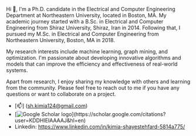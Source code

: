 Hi 👋, I'm a Ph.D. candidate in the Electrical and Computer Engineering Department at Northeastern University, located in Boston, MA. My academic journey started with a B.Sc. in Electrical and Computer Engineering from Shiraz University, Shiraz, Iran in 2014. Following that, I pursued my M.Sc. in Electrical and Computer Engineering from Northeastern University, Boston, MA in 2018.

My research interests include machine learning, graph mining, and optimization. I'm passionate about developing innovative algorithms and models that can improve the efficiency and effectiveness of real-world systems.

Apart from research, I enjoy sharing my knowledge with others and learning from the community. Please feel free to reach out to me if you have any questions or want to collaborate on a project.


- [📫] (sh.kimia124@gmail.com)
- [![Google Scholar logo]([https://github.com/shayestehfard/shayestehfard/blob/main/LinkedIn_logo_initials.png](https://github.com/shayestehfard/shayestehfard/blob/main/google-scholar4372.jpg))](https://scholar.google.com/citations?user=KDDHIEIAAAAJ&hl=en)
- Linkedin: https://www.linkedin.com/in/kimia-shayestehfard-5814a775/




